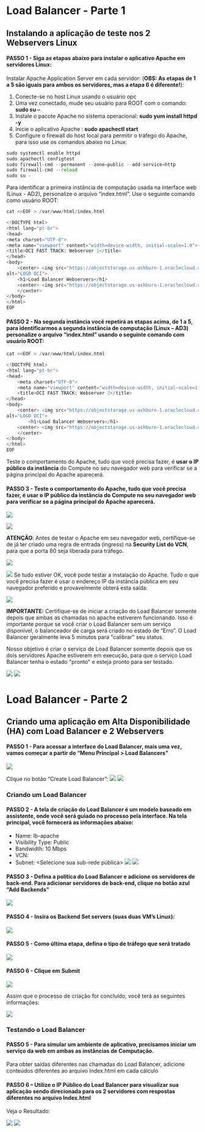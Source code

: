 # Load Balancer - Parte 1

## Instalando a aplicação de teste nos 2 Webservers Linux


####  PASSO 1 - Siga as etapas abaixo para instalar o aplicativo Apache em servidores Linux:

Instalar Apache Application Server em cada servidor:
 (**OBS: As etapas de 1 a 5 são iguais para ambos os servidores, mas a etapa 6 é diferente!**):

 1. Conecte-se no host Linux usando o usuário opc
 2. Uma vez conectado, mude seu usuário para ROOT com o comando: **sudo su –**
 3. Instale o pacote Apache no sistema operacional: **sudo yum install httpd -y**
 4. Inicie o aplicativo Apache : **sudo apachectl start**
 5. Configure o firewall do host local para permitir o tráfego do Apache, para isso use os comandos abaixo no Linux:

```python
sudo systemctl enable httpd
sudo apachectl configtest
sudo firewall-cmd --permanent --zone=public --add-service=http
sudo firewall-cmd --reload
sudo su -
```

Para identificar a primeira instância de computação usada na interface web (Linux -  AD2), personalize o arquivo “index.html”. Use o seguinte comando como usuário ROOT:

```python
cat <<EOF > /var/www/html/index.html
```

```python
<!DOCTYPE html>
<html lang="pt-br">
<head>
<meta charset="UTF-8">
<meta name="viewport" content="width=device-width, initial-scale=1.0">
<title>OCI FAST TRACK: Webserver 1</title>
</head>
<body>
    <center> <img src="https://objectstorage.us-ashburn-1.oraclecloud.com	/n/id3kyspkytmr/b/workshops-materiais/o/ocifasttracklogo.jpg"
alt="LOGO OCI">
    <h1>Load Balancer Webservers</h1>
    <center> <img src="https://objectstorage.us-ashburn-1.oraclecloud.com	/n/id3kyspkytmr/b/workshops-materiais/o/Webserver1.jpg"
    </center>
</body>
</html>
EOF
```

#### PASSO 2 - Na segunda instância você repetirá as etapas acima, **de 1 a 5**, para identificarmos a segunda instância de computação (Linux – AD3) personalize o arquivo “index.html” usando o seguinte comando com usuário ROOT:

```python
cat <<EOF > /var/www/html/index.html
```

```python
<!DOCTYPE html>
<html lang="pt-br">
<head>
    <meta charset="UTF-8">
    <meta name="viewport" content="width=device-width, initial-scale=1.0">
    <title>OCI FAST TRACK: Webserver 2</title>
</head>
<body>
    <center> <img src="https://objectstorage.us-ashburn-1.oraclecloud.com	/n/id3kyspkytmr/b/workshops-materiais/o/ocifasttracklogo.jpg"
alt="LOGO OCI">
        <h1>Load Balancer Webservers</h1>
    <center> <img src="https://objectstorage.us-ashburn-1.oraclecloud.com	/n/id3kyspkytmr/b/workshops-materiais/o/Webserver2.jpg"
    </center>
</body>
</html>
EOF
```

Teste o comportamento do Apache, tudo que você precisa fazer, é **usar o IP público da instância** do Compute no seu navegador web para verificar se a página principal do Apache aparecerá.

#### PASSO 3 - Teste o comportamento do Apache, tudo que você precisa fazer, é **usar o IP público da instância** do Compute no seu navegador web para verificar se a página principal do Apache aparecerá.

![](.images/img001.png)

![](.images/img002.png)

**ATENÇÃO**: Antes de testar o Apache em seu navegador web, certifique-se de já ter criado uma regra de entrada (ingress) na **Security List do VCN**, para que a porta 80 seja liberada para tráfego.

![](.images/img003.png)

![](.images/img004.png)
Se tudo estiver OK, você pode testar a instalação do Apache. Tudo o que você precisa fazer é usar o endereço IP da instância pública em seu navegador preferido e provavelmente obterá esta saída:

![](.images/img005.png)

**IMPORTANTE:** Certifique-se de iniciar a criação do Load Balancer somente depois que ambas as chamadas no apache estiverem funcionando. Isso é importante porque se você criar o Load Balancer sem um serviço disponível, o balanceador de carga será criado no estado de “Erro”. O Load Balancer geralmente leva 5 minutos para "calibrar" seu status.

Nosso objetivo é criar o serviço de Load Balancer somente depois que os dois servidores Apache estiverem em execução, para que o serviço Load Balancer tenha o estado "pronto" e esteja pronto para ser testado.

![](.images/img016.png) 
![](.images/img017.png)

# Load Balancer - Parte 2

## Criando uma aplicação em Alta Disponibilidade (HA) com Load Balancer e 2 Webservers


#### PASSO 1 -  Para acessar a interface do Load Balancer, mais uma vez, vamos começar a partir do “Menu Principal > Load Balancers”

![](.images/img006.png)

Clique no botão “Create Load Balancer”:
![](.images/img007.png)
![](.images/img008.png)


### Criando um Load Balancer

#### PASSO 2 -  A tela de criação do Load Balancer é um modelo baseado em assistente, onde você será guiado no processo pela interface. Na tela principal, você fornecerá as informações abaixo:
 - Name: lb-apache
 - Visibility Type: Public
 - Bandwidth: 10 Mbps
 - VCN: <Selecione sua VCN>
 - Subnet: <Selecione sua sub-rede pública>
![](.images/img009.png)
![](.images/img010.png)

#### PASSO 3 -  Defina a política do Load Balancer e adicione os servidores de back-end. Para adicionar servidores de back-end, clique no botão azul “Add Backends”

![](.images/img011.png)

#### PASSO 4 -  Insira os Backend Set servers (suas duas VM’s Linux):

![](.images/img012.png)

#### PASSO 5 -  Como última etapa, defina o tipo de tráfego que será tratado

![](.images/img013.png)

#### PASSO 6 -  Clique em Submit

![](.images/img014.png)

Assim que o processo de criação for concluído, você terá as seguintes informações:

![](.images/img015.png)

### Testando o Load Balancer

#### PASSO 5 - Para simular um ambiente de aplicativo, precisamos iniciar um serviço da web em ambas as instâncias de Computação.

Para obter saídas diferentes nas chamadas do Load Balancer, adicione conteúdos diferentes ao arquivo Index.html em cada cálculo



#### PASSO 6 – Utilize o IP Público do Load Balancer para visualizar sua aplicação sendo direcionada para os 2 servidores com respostas diferentes no arquivo Index.html

Veja o Resultado:

![](.images/img018.png) 
![](.images/img019.png)